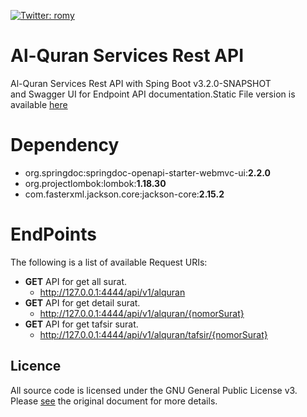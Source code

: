 [![Twitter: romy](https://img.shields.io/twitter/follow/RomySihananda)](https://twitter.com/RomySihananda)

# Al-Quran Services Rest API

Al-Quran Services Rest API with Sping Boot v3.2.0-SNAPSHOT </br>
and Swagger UI for Endpoint API documentation.Static File version is available [here](https://github.com/RomySaputraSihananda/alquranapi/tree/v1.0.0)

# Dependency

- org.springdoc:springdoc-openapi-starter-webmvc-ui:**2.2.0**
- org.projectlombok:lombok:**1.18.30**
- com.fasterxml.jackson.core:jackson-core:**2.15.2**

# EndPoints

The following is a list of available Request URIs:

- **GET** API for get all surat.
  - http://127.0.0.1:4444/api/v1/alquran
- **GET** API for get detail surat.
  - http://127.0.0.1:4444/api/v1/alquran/{nomorSurat}
- **GET** API for get tafsir surat.
  - http://127.0.0.1:4444/api/v1/alquran/tafsir/{nomorSurat}

## Licence

All source code is licensed under the GNU General Public License v3. Please [see](https://www.gnu.org/licenses) the original document for more details.
